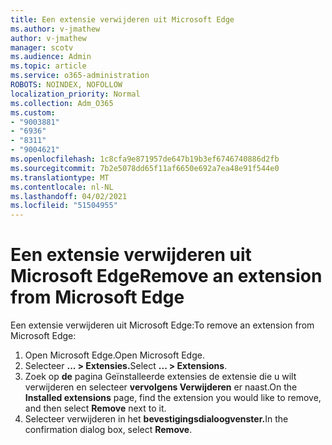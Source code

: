 ```yaml
---
title: Een extensie verwijderen uit Microsoft Edge
ms.author: v-jmathew
author: v-jmathew
manager: scotv
ms.audience: Admin
ms.topic: article
ms.service: o365-administration
ROBOTS: NOINDEX, NOFOLLOW
localization_priority: Normal
ms.collection: Adm_O365
ms.custom:
- "9003881"
- "6936"
- "8311"
- "9004621"
ms.openlocfilehash: 1c8cfa9e871957de647b19b3ef6746740886d2fb
ms.sourcegitcommit: 7b2e5078dd65f11af6650e692a7ea48e91f544e0
ms.translationtype: MT
ms.contentlocale: nl-NL
ms.lasthandoff: 04/02/2021
ms.locfileid: "51504955"
---
```

# <a name="remove-an-extension-from-microsoft-edge"></a><span data-ttu-id="35ea9-102">Een extensie verwijderen uit Microsoft Edge</span><span class="sxs-lookup"><span data-stu-id="35ea9-102">Remove an extension from Microsoft Edge</span></span>

<span data-ttu-id="35ea9-103">Een extensie verwijderen uit Microsoft Edge:</span><span class="sxs-lookup"><span data-stu-id="35ea9-103">To remove an extension from Microsoft Edge:</span></span>

1. <span data-ttu-id="35ea9-104">Open Microsoft Edge.</span><span class="sxs-lookup"><span data-stu-id="35ea9-104">Open Microsoft Edge.</span></span>
2. <span data-ttu-id="35ea9-105">Selecteer **... > Extensies.**</span><span class="sxs-lookup"><span data-stu-id="35ea9-105">Select **... > Extensions**.</span></span>
3. <span data-ttu-id="35ea9-106">Zoek op **de** pagina Geïnstalleerde extensies de extensie die u wilt verwijderen en selecteer **vervolgens Verwijderen** er naast.</span><span class="sxs-lookup"><span data-stu-id="35ea9-106">On the **Installed extensions** page, find the extension you would like to remove, and then select **Remove** next to it.</span></span>
4. <span data-ttu-id="35ea9-107">Selecteer verwijderen in het **bevestigingsdialoogvenster.**</span><span class="sxs-lookup"><span data-stu-id="35ea9-107">In the confirmation dialog box, select **Remove**.</span></span>
